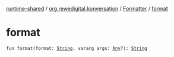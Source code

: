[runtime-shared](../../index.md) / [org.rewedigital.konversation](../index.md) / [Formatter](index.md) / [format](./format.md)

# format

`fun format(format: `[`String`](https://kotlinlang.org/api/latest/jvm/stdlib/kotlin/-string/index.html)`, vararg args: `[`Any`](https://kotlinlang.org/api/latest/jvm/stdlib/kotlin/-any/index.html)`?): `[`String`](https://kotlinlang.org/api/latest/jvm/stdlib/kotlin/-string/index.html)